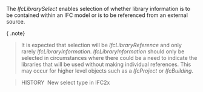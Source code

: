 The _IfcLibrarySelect_ enables selection of whether library information is to be contained within an IFC model or is to be referenced from an external source.

{ .note}
> It is expected that selection will be _IfcLibraryReference_ and only rarely _IfcLibraryInformation_. _IfcLibraryInformation_ should only be selected in circumstances where there could be a need to indicate the libraries that will be used without making individual references. This may occur for higher level objects such as a _IfcProject_ or _IfcBuilding_.

> HISTORY&nbsp; New select type in IFC2x